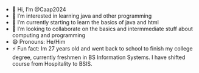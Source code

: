 - 👋 Hi, I’m @Caap2024
- 👀 I’m interested in learning java and other programming
- 🌱 I’m currently starting to learn the basics of java and html
- 💞️ I’m looking to collaborate on the basics and intermmediate stuff about computing and programming
- 😄 Pronouns: He/Him
- ⚡ Fun fact: Im 27 years old and went back to school to finish my college degree, currently freshmen in BS Information Systems. I have shifted course from Hospitality to BSIS.

<!---
Caap2024/Caap2024 is a ✨ special ✨ repository because its `README.md` (this file) appears on your GitHub profile.
You can click the Preview link to take a look at your changes.
--->
